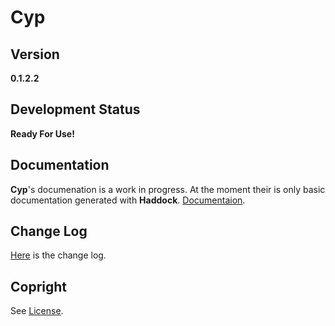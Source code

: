 # Cyp

## Version
**0.1.2.2**

## Development Status
**Ready For Use!**

## Documentation
**Cyp**'s documenation
is a work in progress.
At the moment their is
only basic documentation
generated with **Haddock**.
[Documentaion](https://kove-w-o-salter.github.io/Cyp/index.html).

## Change Log
[Here](./ChangeLog.md) is
the change log.

## Copright
See [License](./LICENSE).
